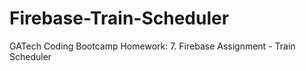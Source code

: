 # Firebase-Train-Scheduler
GATech Coding Bootcamp Homework: 7. Firebase Assignment - Train Scheduler
